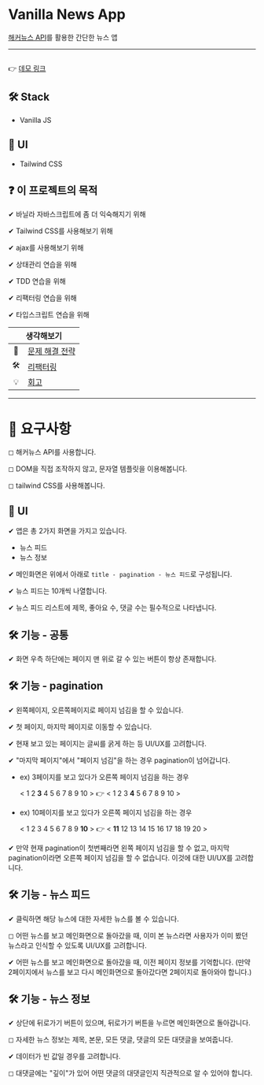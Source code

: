 # Vanilla News App

[해커뉴스 API](https://github.com/tastejs/hacker-news-pwas/blob/master/docs/api.md)를 활용한 간단한 뉴스 앱

---

<img />

👉 [데모 링크](#)

## 🛠 Stack

- Vanilla JS

## 🎨 UI

- Tailwind CSS

## ❓ 이 프로젝트의 목적

✔ 바닐라 자바스크립트에 좀 더 익숙해지기 위해

✔ Tailwind CSS를 사용해보기 위해

✔ ajax를 사용해보기 위해

✔ 상태관리 연습을 위해

✔ TDD 연습을 위해

✔ 리팩터링 연습을 위해

✔ 타입스크립트 연습을 위해

<table>
    <thead>
        <tr>
            <th colspan="2" style="text-align: center">
                생각해보기
            </th>
        </tr>
    </thead>
    <tbody>
        <tr>
            <td style="text-align: center">🤔</td>
            <td><a href="#">문제 해결 전략</a></td>
        </tr>
        <tr>
            <td style="text-align: center">🛠</td>
            <td><a href="#">리팩터링</a></td>
        </tr>
        <tr>
            <td style="text-align: center">💡</td>
            <td><a href="#">회고</a></td>
        </tr>
    </tbody>
</table>

---

# 🎯 요구사항

◻ 해커뉴스 API를 사용합니다.

◻ DOM을 직접 조작하지 않고, 문자열 템플릿을 이용해봅니다.

◻ tailwind CSS를 사용해봅니다.

## 🎨 UI

✔ 앱은 총 2가지 화면을 가지고 있습니다.

- 뉴스 피드
- 뉴스 정보

✔ 메인화면은 위에서 아래로 `title - pagination - 뉴스 피드`로 구성됩니다.

✔ 뉴스 피드는 10개씩 나열합니다.

✔ 뉴스 피드 리스트에 제목, 좋아요 수, 댓글 수는 필수적으로 나타냅니다.

## 🛠 기능 - 공통

✔ 화면 우측 하단에는 페이지 맨 위로 갈 수 있는 버튼이 항상 존재합니다.

## 🛠 기능 - pagination

✔ 왼쪽페이지, 오른쪽페이지로 페이지 넘김을 할 수 있습니다.

✔ 첫 페이지, 마지막 페이지로 이동할 수 있습니다.

✔ 현재 보고 있는 페이지는 글씨를 굵게 하는 등 UI/UX를 고려합니다.

✔ "마지막 페이지"에서 "페이지 넘김"을 하는 경우 pagination이 넘어갑니다.

- ex) 3페이지를 보고 있다가 오른쪽 페이지 넘김을 하는 경우

  < 1 2 **3** 4 5 6 7 8 9 10 > 👉 < 1 2 3 **4** 5 6 7 8 9 10 >

- ex) 10페이지를 보고 있다가 오른쪽 페이지 넘김을 하는 경우

  < 1 2 3 4 5 6 7 8 9 **10** > 👉 < **11** 12 13 14 15 16 17 18 19 20 >

✔ 만약 현재 pagination이 첫번째라면 왼쪽 페이지 넘김을 할 수 없고, 마지막 pagination이라면 오른쪽 페이지 넘김을 할 수 없습니다. 이것에 대한 UI/UX를 고려합니다.

## 🛠 기능 - 뉴스 피드

✔ 클릭하면 해당 뉴스에 대한 자세한 뉴스를 볼 수 있습니다.

◻ 어떤 뉴스를 보고 메인화면으로 돌아갔을 때, 이미 본 뉴스라면 사용자가 이미 봤던 뉴스라고 인식할 수 있도록 UI/UX를 고려합니다.

✔ 어떤 뉴스를 보고 메인화면으로 돌아갔을 때, 이전 페이지 정보를 기억합니다. (만약 2페이지에서 뉴스를 보고 다시 메인화면으로 돌아갔다면 2페이지로 돌아와야 합니다.)

## 🛠 기능 - 뉴스 정보

✔ 상단에 뒤로가기 버튼이 있으며, 뒤로가기 버튼을 누르면 메인화면으로 돌아갑니다.

◻ 자세한 뉴스 정보는 제목, 본문, 모든 댓글, 댓글의 모든 대댓글을 보여줍니다.

✔ 데이터가 빈 값일 경우를 고려합니다.

◻ 대댓글에는 "깊이"가 있어 어떤 댓글의 대댓글인지 직관적으로 알 수 있어야 합니다.
